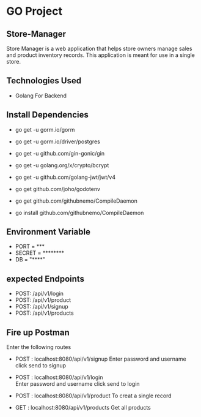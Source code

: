 # GO Project

## Store-Manager
Store Manager is a web application that helps store owners manage sales and product inventory records. This application is meant for use in a single store.

## Technologies Used

   - Golang For Backend


## Install Dependencies
- go get -u gorm.io/gorm

- go get -u gorm.io/driver/postgres

- go get -u github.com/gin-gonic/gin

- go get -u golang.org/x/crypto/bcrypt

- go get -u github.com/golang-jwt/jwt/v4

- go get github.com/joho/godotenv

- go get github.com/githubnemo/CompileDaemon

- go install github.com/githubnemo/CompileDaemon


## Environment Variable
- PORT = ***
- SECRET = ********
- DB = "****"


## expected Endpoints
  - POST: /api/v1/login
  - POST: /api/v1/product
  - POST: /api/v1/signup
  - POST: /api/v1/products

## Fire up Postman
  Enter the following routes
  - POST : localhost:8080/api/v1/signup 
        Enter password and username click send to signup

 - POST : localhost:8080/api/v1/login  
        Enter password and username click send to login 

 - POST : localhost:8080/api/v1/product
        To creat a single record

 - GET : localhost:8080/api/v1/products
        Get all products